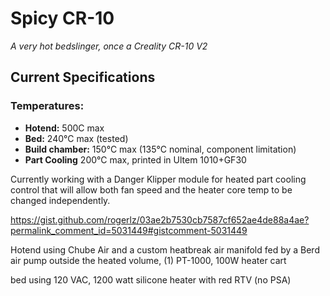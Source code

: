 # Spicy CR-10

_A very hot bedslinger, once a Creality CR-10 V2_

## Current Specifications

### Temperatures:

- **Hotend:** 500C max
- **Bed:** 240°C max (tested)
- **Build chamber:** 150°C max (135°C nominal, component limitation)
- **Part Cooling**  200°C max, printed in Ultem 1010+GF30
  
Currently working with a Danger Klipper module for heated part cooling control that will allow both fan speed and the heater core temp to be changed independently.


https://gist.github.com/rogerlz/03ae2b7530cb7587cf652ae4de88a4ae?permalink_comment_id=5031449#gistcomment-5031449












Hotend using Chube Air and a custom heatbreak air manifold fed by a Berd air pump outside the heated volume, (1) PT-1000, 100W heater cart

bed using 120 VAC, 1200 watt silicone heater with red RTV (no PSA)